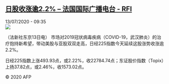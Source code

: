 <!--1594634075000-->
[日股收涨逾2.2% – 法国国际广播电台 - RFI](http://www.rfi.fr//cn/contenu/20200713-%E6%97%A5%E8%82%A1%E6%94%B6%E6%B6%A8%E9%80%BE22)
------

<div>13/07/2020 - 09:35</div><img src="https://s.rfi.fr/media/display/2a30d328-c4df-11ea-aa99-005056a98db9/w:310/p:16x9/eco0001b.200713153502.jpg"><div class="t-content__body u-clearfix"><div class="m-interstitial"></div><p>（法新社东京13日电）    市场对2019冠状病毒疾病（COVID-19，武汉肺炎）的治疗抱持新希望，带动美股与亚股双双走高，日经225指数今天延续这股涨势收涨逾2.2%。</p><p>    日经225指数上涨493.93点，或2.22%，收22784.74点；东证股价指数（Topix）上扬37.82点，或2.46%，收1573.02点。</p><p class="t-copyright">© 2020 AFP</p>        </div>
